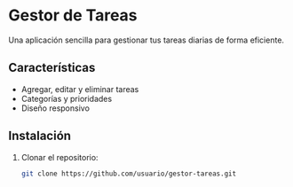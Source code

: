 # Gestor de Tareas

Una aplicación sencilla para gestionar tus tareas diarias de forma eficiente.

## Características
- Agregar, editar y eliminar tareas
- Categorías y prioridades
- Diseño responsivo

## Instalación
1. Clonar el repositorio:
   ```bash
   git clone https://github.com/usuario/gestor-tareas.git
